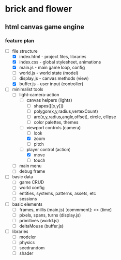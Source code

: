 # brick and flower
## html canvas game engine

### feature plan

- [ ] file structure
  - [x] index.html - project files, libraries
  - [x] index.css - global stylesheet, animations
  - [x] main.js - main game loop, config
  - [ ] world.js - world state (model)
  - [ ] display.js - canvas methods (view)
  - [x] buffer.js - user input (controller)
- [ ] minimalist tools
  - [ ] light-camera-action
    - [ ] canvas helpers (lights)
      - [ ] shapes([[x,y]])
      - [ ] polygon(x,y,radius,vertexCount)
      - [ ] arc(x,y,radius,angle,offset), circle, ellipse
      - [ ] color palettes, themes
    - [ ] viewport controls (camera)
      - [ ] look
      - [x] zoom
      - [ ] pitch
    - [ ] player control (action)
      - [x] move
      - [ ] touch
  - [ ] main menu
  - [ ] debug frame
- [ ] basic data
  - [ ] game CRUD
  - [ ] world config
  - [ ] entities, systems, patterns, assets, etc
  - [ ] sessions
- [ ] basic elements
  - [ ] frames, millis (main.js) [commment]: <> (time)
  - [ ] pixels, spans, turns (display.js) <space>
  - [ ] primitives (world.js) <matter>
  - [ ] deltaMouse (buffer.js) <energy>
- [ ] libraries
  - [ ] modeler
  - [ ] physics
  - [ ] seedrandom
  - [ ] shader
